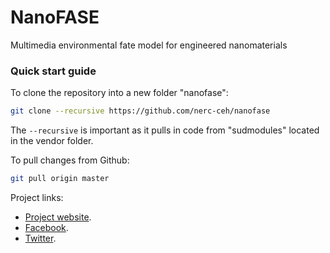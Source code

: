 # NanoFASE

Multimedia environmental fate model for engineered nanomaterials

### Quick start guide

To clone the repository into a new folder "nanofase":

```bash
git clone --recursive https://github.com/nerc-ceh/nanofase
```

The `--recursive` is important as it pulls in code from "sudmodules" located in the vendor folder.

To pull changes from Github:

```bash
git pull origin master
```

Project links:
 - [Project website](http://nanofase.eu/).
 - [Facebook](https://www.facebook.com/nanofase/).
 - [Twitter](https://twitter.com/NanoFASE_EU).